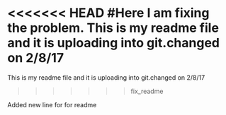 <<<<<<< HEAD 
#Here I am fixing the problem.
This is my readme file and it is uploading into git.changed on 2/8/17
=======
This is my readme file and it is uploading into git.changed on 2/8/17
>>>>>>> fix_readme

Added new line for for readme
